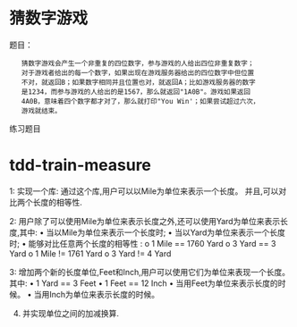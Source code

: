 猜数字游戏
=====================
题目：

       猜数字游戏会产生一个非重复的四位数字，参与游戏的人给出四位非重复数字；
       对于游戏者给出的每一个数字，如果出现在游戏服务器给出的四位数字中但位置
       不对，就返回B；如果数字相同并且位置也对，就返回A；比如游戏服务器的数字
       是1234，而参与游戏的人给出的是1567，那么就返回"1A0B"。游戏如果返回
       4A0B，意味着四个数字都才对了，那么就打印"You Win'；如果尝试超过六次，
       游戏就结束。


练习题目

tdd-train-measure
=================

 1: 实现一个库: 通过这个库,用户可以以Mile为单位来表示一个长度。 并且,可以对比两个长度的相等性.

 2: 用户除了可以使用Mile为单位来表示长度之外,还可以使用Yard为单位来表示长 度,其中:
    • 当以Mile为单位来表示一个长度时;
    • 当以Yard为单位来表示一个长度时;
    • 能够对比任意两个长度的相等性 :
        o 1 Mile == 1760 Yard
        o 3 Yard == 3 Yard
        o 1 Mile != 1761 Yard o 3 Yard != 4 Yard

 3: 增加两个新的长度单位,Feet和Inch,用户可以使用它们为单位来表现一个长度。 其中:
    • 1 Yard == 3 Feet
    • 1 Feet == 12 Inch
    • 当用Feet为单位来表示长度的时候。
    • 当用Inch为单位来表示长度的时候。

 4. 并实现单位之间的加减换算.